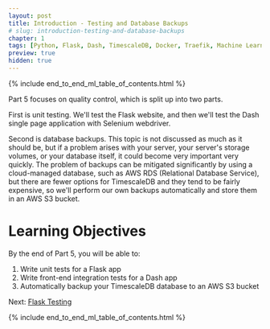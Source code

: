 ```yaml
---
layout: post
title: Introduction - Testing and Database Backups
# slug: introduction-testing-and-database-backups
chapter: 1
tags: [Python, Flask, Dash, TimescaleDB, Docker, Traefik, Machine Learning]
preview: true
hidden: true
---
```


{% include end_to_end_ml_table_of_contents.html %}


Part 5 focuses on quality control, which is split up into two parts. 

First is unit testing. We'll test the Flask website, and then we'll test the Dash single page application with Selenium webdriver.

Second is database backups. This topic is not discussed as much as it should be, but if a problem arises with your server, your server's storage volumes, or your database itself, it could become very important very quickly. The problem of backups can be mitigated significantly by using a cloud-managed database, such as AWS RDS (Relational Database Service), but there are fewer options for TimescaleDB and they tend to be fairly expensive, so we'll perform our own backups automatically and store them in an AWS S3 bucket.

# Learning Objectives
By the end of Part 5, you will be able to:
1. Write unit tests for a Flask app
2. Write front-end integration tests for a Dash app
3. Automatically backup your TimescaleDB database to an AWS S3 bucket

Next: <a href="005-02-Flask-Testing">Flask Testing</a>

{% include end_to_end_ml_table_of_contents.html %}
